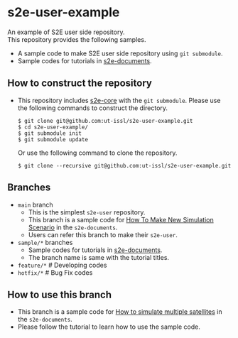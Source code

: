 # s2e-user-example
An example of S2E user side repository.  
This repository provides the following samples.
- A sample code to make S2E user side repository using `git submodule`.
- Sample codes for tutorials in [s2e-documents](https://github.com/ut-issl/s2e-documents).

## How to construct the repository

- This repository includes [s2e-core](https://github.com/ut-issl/s2e-core) with the `git submodule`. Please use the following commands to construct the directory.
  ```
  $ git clone git@github.com:ut-issl/s2e-user-example.git
  $ cd s2e-user-example/
  $ git submodule init
  $ git submodule update
  ```
  Or use the following command to clone the repository.
  ```
  $ git clone --recursive git@github.com:ut-issl/s2e-user-example.git
  ```

## Branches

- `main` branch
  - This is the simplest `s2e-user` repository.
  - This branch is a sample code for [How To Make New Simulation Scenario](https://github.com/ut-issl/s2e-documents/blob/develop/Tutorials/HowToMakeNewSimulationScenario.md) in the `s2e-documents`.
  - Users can refer this branch to make their `s2e-user`.
- `sample/*` branches
  - Sample codes for tutorials in [s2e-documents](https://github.com/ut-issl/s2e-documents).
  - The branch name is same with the tutorial titles.
- `feature/*`   # Developing codes
- `hotfix/*`    # Bug Fix codes

## How to use this branch

- This branch is a sample code for [How to simulate multiple satellites](https://github.com/ut-issl/s2e-documents/blob/develop/Tutorials/HowToSimulateMultipleSatellites.md) in the `s2e-documents`.
- Please follow the tutorial to learn how to use the sample code.
